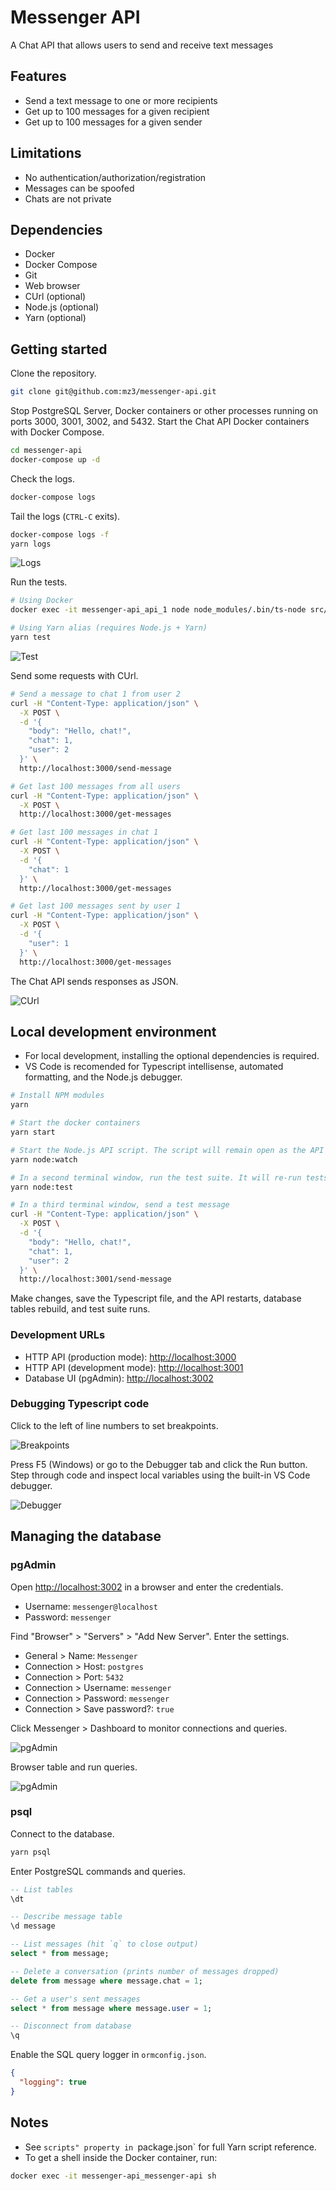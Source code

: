 # Messenger API

A Chat API that allows users to send and receive text messages

## Features

- Send a text message to one or more recipients
- Get up to 100 messages for a given recipient
- Get up to 100 messages for a given sender

## Limitations

- No authentication/authorization/registration
- Messages can be spoofed
- Chats are not private

## Dependencies

- Docker
- Docker Compose
- Git
- Web browser
- CUrl (optional)
- Node.js (optional)
- Yarn (optional)

## Getting started

Clone the repository.

```bash
git clone git@github.com:mz3/messenger-api.git
```

Stop PostgreSQL Server, Docker containers or other processes running on ports 3000, 3001, 3002, and 5432. Start the Chat API Docker containers with Docker Compose.

```bash
cd messenger-api
docker-compose up -d
```

Check the logs.

```bash
docker-compose logs
```

Tail the logs (`CTRL-C` exits).

```bash
docker-compose logs -f
yarn logs
```

![Logs](screenshots/logs.png)

Run the tests.

```bash
# Using Docker
docker exec -it messenger-api_api_1 node node_modules/.bin/ts-node src/test.ts

# Using Yarn alias (requires Node.js + Yarn)
yarn test
```

![Test](screenshots/test.png)

Send some requests with CUrl.

```bash
# Send a message to chat 1 from user 2
curl -H "Content-Type: application/json" \
  -X POST \
  -d '{
    "body": "Hello, chat!",
    "chat": 1,
    "user": 2
  }' \
  http://localhost:3000/send-message

# Get last 100 messages from all users
curl -H "Content-Type: application/json" \
  -X POST \
  http://localhost:3000/get-messages

# Get last 100 messages in chat 1
curl -H "Content-Type: application/json" \
  -X POST \
  -d '{
    "chat": 1
  }' \
  http://localhost:3000/get-messages

# Get last 100 messages sent by user 1
curl -H "Content-Type: application/json" \
  -X POST \
  -d '{
    "user": 1
  }' \
  http://localhost:3000/get-messages
```

The Chat API sends responses as JSON.

![CUrl](screenshots/curl.png)

## Local development environment

- For local development, installing the optional dependencies is required.
- VS Code is recomended for Typescript intellisense, automated formatting, and the Node.js debugger.

```bash
# Install NPM modules
yarn

# Start the docker containers
yarn start

# Start the Node.js API script. The script will remain open as the API listens on http://localhost:3001
yarn node:watch

# In a second terminal window, run the test suite. It will re-run tests on code changes and print results.
yarn node:test

# In a third terminal window, send a test message
curl -H "Content-Type: application/json" \
  -X POST \
  -d '{
    "body": "Hello, chat!",
    "chat": 1,
    "user": 2
  }' \
  http://localhost:3001/send-message
```

Make changes, save the Typescript file, and the API restarts, database tables rebuild, and test suite runs.

### Development URLs

- HTTP API (production mode): [http://localhost:3000](http://localhost:3000)
- HTTP API (development mode): [http://localhost:3001](http://localhost:3001)
- Database UI (pgAdmin): [http://localhost:3002](http://localhost:3002)

### Debugging Typescript code

Click to the left of line numbers to set breakpoints.

![Breakpoints](screenshots/breakpoints.png)

Press F5 (Windows) or go to the Debugger tab and click the Run button. Step through code and inspect local variables using the built-in VS Code debugger.

![Debugger](screenshots/debugger.png)

## Managing the database

### pgAdmin

Open [http://localhost:3002](http://localhost:3002) in a browser and enter the credentials.

- Username: `messenger@localhost`
- Password: `messenger`

Find "Browser" > "Servers" > "Add New Server". Enter the settings.

- General > Name: `Messenger`
- Connection > Host: `postgres`
- Connection > Port: `5432`
- Connection > Username: `messenger`
- Connection > Password: `messenger`
- Connection > Save password?: `true`

Click Messenger > Dashboard to monitor connections and queries.

![pgAdmin](screenshots/pgadmin.png)

Browser table and run queries.

![pgAdmin](screenshots/pgadmin2.png)

### psql

Connect to the database.

```bash
yarn psql
```

Enter PostgreSQL commands and queries.

```SQL
-- List tables
\dt

-- Describe message table
\d message

-- List messages (hit `q` to close output)
select * from message;

-- Delete a conversation (prints number of messages dropped)
delete from message where message.chat = 1;

-- Get a user's sent messages
select * from message where message.user = 1;

-- Disconnect from database
\q
```

Enable the SQL query logger in `ormconfig.json`.

```json
{
  "logging": true
}
```

## Notes

- See `scripts" property in `package.json` for full Yarn script reference.
- To get a shell inside the Docker container, run:

```bash
docker exec -it messenger-api_messenger-api sh
```
